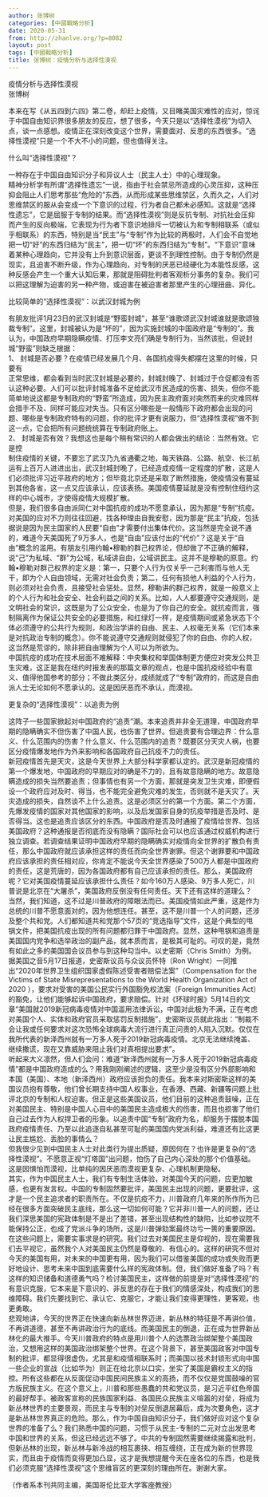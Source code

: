 ```yaml
---
author: 张博树
categories: [中國戰略分析]
date: 2020-05-31
from: http://zhanlve.org/?p=8082
layout: post
tags: [中國戰略分析]
title: 张博树：疫情分析与选择性漠视
---
```


<div id="entry">
<div class="at-above-post addthis_tool" data-url="http://zhanlve.org/?p=8082">
</div>
<p>
  疫情分析与选择性漠视
  <br/>
  张博树
 </p>
<p>
  本来在写《从五四到六四》第二卷，却赶上疫情，又目睹美国灾难性的应对，惊诧于中国自由知识界很多朋友的反应，想了很多，今天只是以“选择性漠视”为切入点，谈一点感想。疫情正在深刻改变这个世界，需要面对、反思的东西很多。“选择性漠视”只是一个不大不小的问题，但也值得关注。
 </p>
<p>
  什么叫“选择性漠视”？
 </p>
<p>
  一种存在于中国自由知识分子和异议人士（民主人士）中的心理现象。
  <br/>
  精神分析学有所谓“选择性遗忘”一说，指由于社会禁忌所造成的心灵压抑，这种压抑会阻止人们思考那些“危险的”东西，从而形成某些思维禁区，久而久之，人们对思维禁区的服从会变成一个下意识的过程，行为者自己都未必感知。这就是“选择性遗忘”，它是屈服于专制的结果。而“选择性漠视”则是反抗专制、对抗社会压抑而产生的反向极端，它表现为行为者下意识地排斥一切被认为和专制相联系（或似乎相联系）的东西，特别是当“民主”与“专制”作为比较的两极时，人们会不自觉地把一切“好”的东西归结为“民主”，把一切“坏”的东西归结为“专制”。“下意识”意味着某种心理趋向，它并没有上升到意识层面，更谈不到理性控制。由于专制仍然是现实，且迫害不断升级，作为心理趋向，对专制的厌恶已经硬化为本能性反感，这种反感会产生一个重大认知后果，那就是阻碍批判者客观析分事务的复杂。我们可以把这理解为迫害的另一种产物，或迫害在被迫害者那里产生的心理扭曲、异化。
 </p>
<p>
  比较简单的“选择性漠视”：以武汉封城为例
 </p>
<p>
  有朋友批评1月23日的武汉封城是“野蛮封城”，甚至“谁歌颂武汉封城谁就是歌颂独裁专制”。这里，封城被认为是“坏的”，因为实施封城的中国政府是“专制的”。我认为，中国政府早期隐瞒疫情、打压李文亮们确是专制行为，当然该批，但说封城“野蛮”则缺乏根据：
  <br/>
  1、	封城是否必要？在疫情已经发展几个月、各国抗疫得失都摆在这里的时候，只要有
  <br/>
  正常思维，都会看到当时武汉封城是必要的，封城封晚了、封城过于仓促都没有否认这种必要。人们可以批评封城准备不足给武汉市民造成的伤害、损失，但你不能简单地说这都是专制政府的“野蛮”所造成，因为民主政府面对突然而来的灾难同样会措手不及、同样可能应对失当。只有区分哪些是一般情形下政府都会出现的问题、哪些是专制政府特有的问题，你的批评才更有说服力，但“选择性漠视”做不到这一点，它会把所有问题统统算在专制政府账上。
  <br/>
  2、	封城是否有效？我想这也是每个稍有常识的人都会做出的结论：当然有效。它是控
  <br/>
  制住疫情的关键，不要忘了武汉乃九省通衢之地，每天铁路、公路、航空、长江航运有上百万人进进出出，武汉封城封晚了，已经造成疫情一定程度的扩散，这是人们必须批评习近平政府的地方；但毕竟北京还是采取了断然措施，使疫情没有蔓延到其他各省，这一点又应该承认，应该表扬。美国疫情蔓延就是没有控制住纽约这样的中心城市，才使得疫情大规模扩散。
  <br/>
  但是，我们很多自由派同仁对中国抗疫的成功不愿意承认，因为那是“专制”抗疫。对美国的应对不力则往往回避，找各种理由自我安慰，因为那是“民主”抗疫，包括据说是因为民主国家的人民要“自由”才需要付出集体代价。这当然是完全说不通的，难道今天美国死了9万多人，也是“自由”应该付出的“代价”？这是关于“自由”概念的滥用。有朋友引用约翰•穆勒的群己权界论，但却做了不正确的解释，说“己”为私域、“群”为公域，私域讲自由，公域讲民主。这并不是穆勒的原意。约翰•穆勒对群己权界的定义是：第一，只要个人行为仅关乎一己利害而与他人无干，即为个人自由领域，无需对社会负责；第二，任何有损他人利益的个人行为，则必须对社会负责，且接受社会惩处。显然，穆勒讲的群己权界，就是一般意义上的个人行为和社会安全、社会利益之间的关系。比如，人人都要遵守交通规则，是文明社会的常识，这既是为了公众安全，也是为了你自己的安全。就抗疫而言，强制隔离作为保证公共安全的必要措施，和红绿灯一样，是疫情期间或紧急状态下个体必须遵守的公共行为规则，和政治学讲的自由、民主、人权毫无关系（它们本来是对抗政治专制的概念）。你不能说遵守交通规则就侵犯了你的自由、你的人权，这当然是荒谬的，除非把自由理解为个人可以为所欲为。
  <br/>
  中国抗疫的成功在技术层面不难解释：中央集权和举国体制更方便应对突发公共卫生灾难，这正是我在纽约时报发表的那篇文章的观点，也是中国抗疫经验中有意义、值得他国参考的部分；不做此类区分，成绩就成了“专制”政府的，而这是自由派人士无论如何不愿承认的。这是因厌恶而不承认，而漠视。
 </p>
<p>
  更复杂的“选择性漠视”：以追责为例
 </p>
<p>
  这阵子一些国家掀起对中国政府的“追责”潮。本来追责并非全无道理，中国政府早期的隐瞒确实不但伤害了中国人民，也伤害了世界。但追责要有合理边界：什么意义、什么范围内的伤害？什么意义、什么范围内的追责？既要区分天灾人祸，也要区分疫情爆发地作为外来影响和各国政府自己抗疫不力的责任。
  <br/>
  新冠疫情首先是天灾，这是今天世界上大部分科学家都认定的。武汉是新冠疫情的第一个爆发地，中国政府的早期应对的确是不力的，且有故意隐瞒的地方。故意隐瞒造成的损失当然要追责；但事情也有另一个方面，那就是突发卫生灾难，即便假设一个政府应对及时、得当，也不能完全避免灾难的发生，否则就不是天灾了。天灾造成的损失，自然谈不上什么追责。这是必须区分的第一个方面。第二个方面，先爆发疫情的国家对其他国家的影响，以及后发国家自身的抗疫举措是否及时、是否得当。这也是追责应该区分的东西。中国政府是否及时通报了疫情给世界、包括美国政府？这种通报是否彻底而没有隐瞒？国际社会可以也应该通过权威机构进行独立调查。若调查结果证明中国政府早期的隐瞒确实对疫情向全世界的扩散负有责任，那么中国政府就应该承担这样的责任而向全世界谢罪。但这个谢罪要和中国政府应该承担的责任相对应，你肯定不能说今天全世界感染了500万人都是中国政府的责任，这是荒唐的，因为各国政府都有自己应该承担的责任。那么，美国政府呢？它对美国疫情蔓延应该承担什么责任？如今160万人感染、9万多人死亡，川普说是北京在“大屠杀”，美国政府反倒没有任何责任。天下还有这样的道理么？
  <br/>
  当然，我们知道，这不过是川普政府的障眼法而已。美国疫情如此严重，这是作为总统的川普不愿意面对的，因为他想连任。甚至，这不是川普一个人的问题，还涉及整个共和党。人们都知道共和党那个57页的“竞选指导”文件，这是个典型的甩锅文件，把美国抗疫出现的所有问题都归罪于中国政府。显然，这种甩锅和追责是美国国内党争和选举政治的副产品，就本质而言，是极其可耻的。可叹的是，竟然有如此之多的美国国会议员参与到这种勾当中。以史密斯（Chris Smith）为例。据美国之音5月17日报道，史密斯议员与众议员怀特（Ron Wright）一同推出“2020年世界卫生组织国家虚假陈述受害者赔偿法案”（Compensation for the Victims of State Misrepresentations to the World Health Organization Act of 2020 ），要求对受害的美国公民实行外国豁免权法案（Foreign Immunities Act）的豁免，让他们能够起诉中国政府，要求赔偿。针对《环球时报》5月14日的文章“美国就2019新冠病毒疫情对中国滥用法律诉讼，中国对此极为不满，正在考虑对美国个人、实体和政府官员采取惩罚反制措施”，史密斯议员就此指出：“制裁不会让我或任何要求对这次恐怖全球病毒大流行进行真正问责的人陷入沉默。仅仅在我所代表的新泽西州就有一万多人死于2019新冠病毒疫情。北京无法继续掩盖、继续撒谎，现在又靠威胁来阻止我们对真相提出要求”。
  <br/>
  听起来大义凛然，但人们会问：难道“新泽西州就有一万多人死于2019新冠病毒疫情”都是中国政府造成的么？用我刚刚阐述的逻辑，这至少是没有区分外部影响和本国（美国）、本地（新泽西州）政府应该担负的责任。我本来对斯密斯这样的美国议员抱有尊敬，他们曾长期支持中国人权事业，在香港、西藏、新疆等问题上批评北京的专制和人权迫害。但正是这些美国议员，他们目前的这种追责鼓噪，正在对美国民主、特别是中国人心目中的美国民主造成极大的伤害，而且也损害了他们自己过去作为人权捍卫者的形象。以追责中国“专制”政府为名，却服务于摆脱本国政府疫情责任、乃至以此追逐自私甚至可耻的美国国内党派利益，难道还有比这更让民主尴尬、丢脸的事情么？
  <br/>
  但我很少见到中国民主人士对此类行为提出质疑，原因何在？也许是更复杂的“选择性漠视”。不愿意正视“灯塔国”出问题，怕伤了自己内心深处的那个价值基础。这是因惧怕而漠视，比单纯的因厌恶而漠视更复杂、心理机制更隐秘。
  <br/>
  其实，作为中国民主人士，我们有专制生活体验，对美国今天的问题，应更加敏感，也更有发言权。中国的专制固然要批评，美国民主出现的问题，更要批评，这才是一个民主追求者的职责所在。不仅是抗疫不力，川普政府几年来的所作所为已经在很多方面突破民主底线，那么这一切如何可能？它并非川普一人的问题，还让我们深思美国的宪政体制是不是出了差错，甚至出现结构性的缺陷，比如参议院不能保持公正，也成了党派斗争的场所，这是川普弹劾案最终功亏一篑的重要原因。在这些问题上，需要实事求是的研究。我们过去对美国民主是仰视的，现在需要我们去平视它，虽然我个人对美国民主仍然是尊敬的、有信心的。这样的研究不但对今天的美国有用，对未来的中国更有用，因为我们可以借鉴美国的成功或失败而更好地设计、思考未来中国到底需要什么样的宪政体制。但，我们做好准备了吗？有这样的知识储备和道德勇气吗？检讨美国民主，这样做的前提是对“选择性漠视”的有意识克服，它本来是下意识的、非反思的存在于我们的情感深处，构成我们的思维障碍。我们先要找到它、承认它、克服它，才能让我们变得更理性，更客观，也更勇敢。
  <br/>
  悲观地讲，今天的世界正在快速向新丛林世界迈进，新丛林的特征是不再讲价值，不再讲道德，甚至不再讲政治行为的底线。而美国民主的倒退，正在成为世界新丛林化的最大推手。今天川普政府的特点是用川普个人的选票政治绑架整个美国政治，又想用这样的美国政治绑架整个世界。在这个背景下，甚至美国政客对中国专制的批评，都显得很虚伪，尤其是和疫情相联系时；而美国以技术封锁形式向中国一些企业的宣战（比如华为）则正在给北京以口实，坐实了美国是霸权主义的指控。所有这些都在从反面促动中国民间民族主义的高扬，而不仅仅是党国鼓噪的官方版民族主义。在这个意义上，川普和那些愚蠢的共和党议员，是习近平红色帝国的最好帮手。被政客宣称的民族国家利益、各国民众民族主义喧嚣的对垒，将成为新丛林世界的主要景观，而民主与专制的对垒反倒退居幕后，成为次要角色，这才是新丛林世界真正的危险。那么，作为中国自由知识分子，我们做好应对这个复杂世界的准备了么？我们熟悉中国的问题，习惯于从民主-专制的二元对立出发思考中国和世界的关系，但这已经远远不够了。中共的专制固然需要继续揭露和批判，但新丛林的出现，新丛林与新冷战的相互裹挟、相互缠绕，正在成为新的世界现实，而且由于疫情而变得更加凸显，这才是我想提醒今天在座各位的东西，也是我们必须克服“选择性漠视”这个思维盲区的更深刻的理由所在。谢谢大家。
 </p>
<p>
  （作者系本刊共同主编，美国哥伦比亚大学客座教授）
 </p>
<!-- AddThis Advanced Settings above via filter on the_content -->
<!-- AddThis Advanced Settings below via filter on the_content -->
<!-- AddThis Advanced Settings generic via filter on the_content -->
<!-- AddThis Share Buttons above via filter on the_content -->
<!-- AddThis Share Buttons below via filter on the_content -->
<div class="at-below-post addthis_tool" data-url="http://zhanlve.org/?p=8082">
</div>
<!-- AddThis Share Buttons generic via filter on the_content -->
</div>

